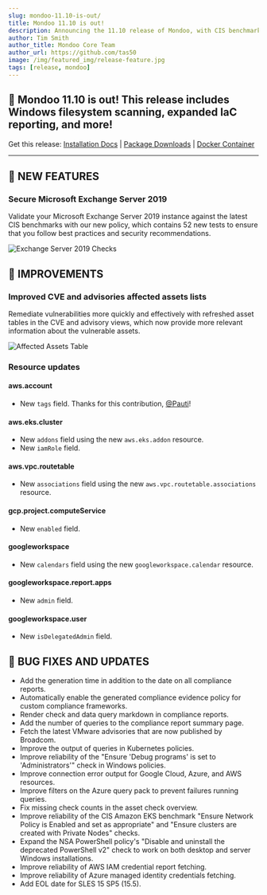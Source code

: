 ```yaml
---
slug: mondoo-11.10-is-out/
title: Mondoo 11.10 is out!
description: Announcing the 11.10 release of Mondoo, with CIS benchmarks for Exchange Server 2019, faster Azure scans, new resources, and more!
author: Tim Smith
author_title: Mondoo Core Team
author_url: https://github.com/tas50
image: /img/featured_img/release-feature.jpg
tags: [release, mondoo]
---
```


## 🥳 Mondoo 11.10 is out! This release includes Windows filesystem scanning, expanded IaC reporting, and more!

Get this release: [Installation Docs](https://mondoo.com/docs/cnspec/) | [Package Downloads](https://releases.mondoo.com/cnspec/) | [Docker Container](https://hub.docker.com/r/mondoo/cnspec)

---

## 🎉 NEW FEATURES

### Secure Microsoft Exchange Server 2019

Validate your Microsoft Exchange Server 2019 instance against the latest CIS benchmarks with our new policy, which contains 52 new tests to ensure that you follow best practices and security recommendations.

![Exchange Server 2019 Checks](/img/releases/2024-06-25-mondoo-11.10-is-out/exchange.png)

## 🧹 IMPROVEMENTS

### Improved CVE and advisories affected assets lists

Remediate vulnerabilities more quickly and effectively with refreshed asset tables in the CVE and advisory views, which now provide more relevant information about the vulnerable assets.

![Affected Assets Table](/img/releases/2024-06-25-mondoo-11.10-is-out/affected-assets-table.png)

### Resource updates

#### aws.account

- New `tags` field. Thanks for this contribution, [@Pauti](https://github.com/pauti)!

#### aws.eks.cluster

- New `addons` field using the new `aws.eks.addon` resource.
- New `iamRole` field.

#### aws.vpc.routetable

- New `associations` field using the new `aws.vpc.routetable.associations` resource.

#### gcp.project.computeService

- New `enabled` field.

#### googleworkspace

- New `calendars` field using the new `googleworkspace.calendar` resource.

#### googleworkspace.report.apps

- New `admin` field.

#### googleworkspace.user

- New `isDelegatedAdmin` field.

## 🐛 BUG FIXES AND UPDATES

- Add the generation time in addition to the date on all compliance reports.
- Automatically enable the generated compliance evidence policy for custom compliance frameworks.
- Render check and data query markdown in compliance reports.
- Add the number of queries to the compliance report summary page.
- Fetch the latest VMware advisories that are now published by Broadcom.
- Improve the output of queries in Kubernetes policies.
- Improve reliability of the "Ensure 'Debug programs' is set to 'Administrators'" check in Windows policies.
- Improve connection error output for Google Cloud, Azure, and AWS resources.
- Improve filters on the Azure query pack to prevent failures running queries.
- Fix missing check counts in the asset check overview.
- Improve reliability of the CIS Amazon EKS benchmark "Ensure Network Policy is Enabled and set as appropriate" and "Ensure clusters are created with Private Nodes" checks.
- Expand the NSA PowerShell policy's "Disable and uninstall the deprecated PowerShell v2" check to work on both desktop and server Windows installations.
- Improve reliability of AWS IAM credential report fetching.
- Improve reliability of Azure managed identity credentials fetching.
- Add EOL date for SLES 15 SP5 (15.5).
